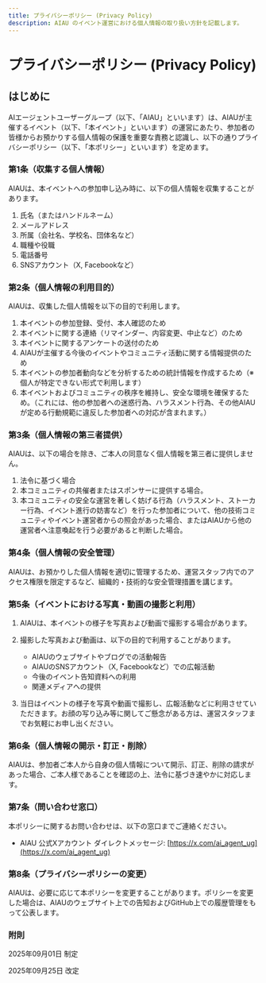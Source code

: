 ```yaml
---
title: プライバシーポリシー (Privacy Policy)
description: AIAU のイベント運営における個人情報の取り扱い方針を記載します。
---
```


# プライバシーポリシー (Privacy Policy)

## はじめに

AIエージェントユーザーグループ（以下、「AIAU」といいます）は、AIAUが主催するイベント（以下、「本イベント」といいます）の運営にあたり、参加者の皆様からお預かりする個人情報の保護を重要な責務と認識し、以下の通りプライバシーポリシー（以下、「本ポリシー」といいます）を定めます。 

### 第1条（収集する個人情報）

AIAUは、本イベントへの参加申し込み時に、以下の個人情報を収集することがあります。
1. 氏名（またはハンドルネーム）
2. メールアドレス
3. 所属（会社名、学校名、団体名など）
4. 職種や役職
5. 電話番号
6. SNSアカウント（X, Facebookなど）

### 第2条（個人情報の利用目的）

AIAUは、収集した個人情報を以下の目的で利用します。
1. 本イベントの参加登録、受付、本人確認のため
2. 本イベントに関する連絡（リマインダー、内容変更、中止など）のため
3. 本イベントに関するアンケートの送付のため
4. AIAUが主催する今後のイベントやコミュニティ活動に関する情報提供のため
5. 本イベントの参加者動向などを分析するための統計情報を作成するため（※個人が特定できない形式で利用します）
6. 本イベントおよびコミュニティの秩序を維持し、安全な環境を確保するため。（これには、他の参加者への迷惑行為、ハラスメント行為、その他AIAUが定める行動規範に違反した参加者への対応が含まれます。）

### 第3条（個人情報の第三者提供）

AIAUは、以下の場合を除き、ご本人の同意なく個人情報を第三者に提供しません。
1. 法令に基づく場合
2. 本コミュニティの共催者またはスポンサーに提供する場合。
3. 本コミュニティの安全な運営を著しく妨げる行為（ハラスメント、ストーカー行為、イベント進行の妨害など）を行った参加者について、他の技術コミュニティやイベント運営者からの照会があった場合、またはAIAUから他の運営者へ注意喚起を行う必要があると判断した場合。

### 第4条（個人情報の安全管理）

AIAUは、お預かりした個人情報を適切に管理するため、運営スタッフ内でのアクセス権限を限定するなど、組織的・技術的な安全管理措置を講じます。

### 第5条（イベントにおける写真・動画の撮影と利用）

1. AIAUは、本イベントの様子を写真および動画で撮影する場合があります。
2.  撮影した写真および動画は、以下の目的で利用することがあります。
    - AIAUのウェブサイトやブログでの活動報告
    - AIAUのSNSアカウント（X, Facebookなど）での広報活動
    - 今後のイベント告知資料への利用
    - 関連メディアへの提供

3. 当日はイベントの様子を写真や動画で撮影し、広報活動などに利用させていただきます。お顔の写り込み等に関してご懸念がある方は、運営スタッフまでお気軽にお申し出ください。

### 第6条（個人情報の開示・訂正・削除）

AIAUは、参加者ご本人から自身の個人情報について開示、訂正、削除の請求があった場合、ご本人様であることを確認の上、法令に基づき速やかに対応します。

### 第7条（問い合わせ窓口）

本ポリシーに関するお問い合わせは、以下の窓口までご連絡ください。

- AIAU 公式Xアカウント ダイレクトメッセージ: [https://x.com/ai_agent_ug](https://x.com/ai_agent_ug)

### 第8条（プライバシーポリシーの変更）

AIAUは、必要に応じて本ポリシーを変更することがあります。ポリシーを変更した場合は、AIAUのウェブサイト上での告知およびGitHub上での履歴管理をもって公表します。

### 附則

2025年09月01日 制定

2025年09月25日 改定